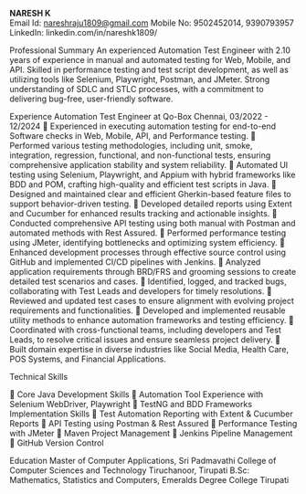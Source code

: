 <b>NARESH K</b>
<br>
Email Id: nareshraju1809@gmail.com								 Mobile No: 9502452014, 9390793957 LinkedIn: linkedin.com/in/nareshk1809/

Professional Summary
An experienced Automation Test Engineer with 2.10 years of experience in manual and automated testing for Web, Mobile, and API. Skilled in performance testing and test script development, as well as utilizing tools like Selenium, Playwright, Postman, and JMeter. Strong understanding of SDLC and STLC processes, with a commitment to delivering bug-free, user-friendly software.

Experience
Automation Test Engineer at Qo-Box Chennai, 03/2022 - 12/2024
	Experienced in executing automation testing for end-to-end Software checks in Web, Mobile, API, and Performance testing.
	Performed various testing methodologies, including unit, smoke, integration, regression, functional, and non-functional tests, ensuring comprehensive application stability and system reliability.
	Automated UI testing using Selenium, Playwright, and Appium with hybrid frameworks like BDD and POM, crafting high-quality and efficient test scripts in Java.
	Designed and maintained clear and efficient Gherkin-based feature files to support behavior-driven testing.
	Developed detailed reports using Extent and Cucumber for enhanced results tracking and actionable insights.
	Conducted comprehensive API testing using both manual with Postman and automated methods with Rest Assured.
	Performed performance testing using JMeter, identifying bottlenecks and optimizing system efficiency.
	Enhanced development processes through effective source control using GitHub and implemented CI/CD pipelines with Jenkins.
	Analyzed application requirements through BRD/FRS and grooming sessions to create detailed test scenarios and cases.
	Identified, logged, and tracked bugs, collaborating with Test Leads and developers for timely resolutions.
	Reviewed and updated test cases to ensure alignment with evolving project requirements and functionalities.
	Developed and implemented reusable utility methods to enhance automation frameworks and testing efficiency.
	Coordinated with cross-functional teams, including developers and Test Leads, to resolve critical issues and ensure seamless project delivery.
	Built domain expertise in diverse industries like Social Media, Health Care, POS Systems, and Financial Applications.

Technical Skills
 
	Core Java Development Skills 
	Automation Tool Experience with Selenium WebDriver, Playwright 
	TestNG and BDD Frameworks Implementation Skills 
	Test Automation Reporting with Extent & Cucumber Reports 
	API Testing using Postman & Rest Assured 
	Performance Testing with JMeter 
	Maven Project Management 
	Jenkins Pipeline Management 
	GitHub Version Control
 


Education
Master of Computer Applications, Sri Padmavathi College of Computer Sciences and Technology Tiruchanoor, Tirupati
B.Sc: Mathematics, Statistics and Computers, Emeralds Degree College Tirupati

